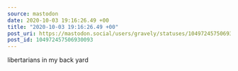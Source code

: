 ```yaml
---
source: mastodon
date: 2020-10-03 19:16:26.49 +00
title: "2020-10-03 19:16:26.49 +00"
post_uri: https://mastodon.social/users/gravely/statuses/104972457506930093
post_id: 104972457506930093
---
```

libertarians in my back yard


